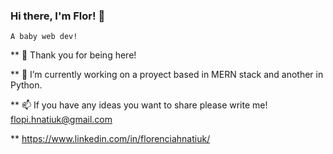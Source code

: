 

### Hi there, I'm Flor! 👋
    A baby web dev! 

** 🥰 Thank you for being here! 

** 🔭 I’m currently working on a proyect based in MERN stack and another in Python.

** 📫 If you have any ideas you want to share please write me! flopi.hnatiuk@gmail.com

** https://www.linkedin.com/in/florenciahnatiuk/

